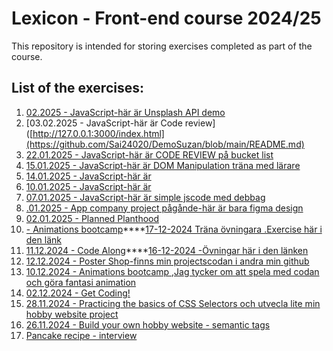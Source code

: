 # Lexicon - Front-end course 2024/25
This repository is intended for storing exercises completed as part of the course.

## List of the exercises:

1. [02.2025 - JavaScript-här är Unsplash API demo](http://127.0.0.1:3000/index.html)
2. [03.02.2025 - JavaScript-här är Code review]([http://127.0.0.1:3000/index.html](https://github.com/Sai24020/DemoSuzan/blob/main/README.md)
3. [22.01.2025 - JavaScript-här är CODE REVIEW på bucket list](https://github.com/Sai24020/BucketList/blob/main/README.md)
4. [15.01.2025 - JavaScript-här är DOM Manipulation träna med lärare](https://github.com/Sai24020/lektion15JS)
5. [14.01.2025 - JavaScript-här är ](https://github.com/Sai24020/lextion14JS)
6. [10.01.2025 - JavaScript-här är](https://github.com/Sai24020/lextion-10JS)
7. [07.01.2025 - JavaScript-här är simple jscode med debbag](https://github.com/Sai24020/JS-test)
8. [.01.2025 - App company project pågånde-här är bara figma design](https://www.figma.com/design/IxPAGsVbvwQrbHMToD8nQ3/DownloadOurApp?node-id=0-1&p=f&t=5QxAjbAM5XGjQPd1-0)
9. [02.01.2025 - Planned Planthood](https://rawcdn.githack.com/Sai24020/planned-planthood-new/12671b58e5be5a07ea09d18583dc8c5f184ded86/index.html)
10. [ - Animations bootcamp](https://codepen.io/Sai24020/pen/QwLvedr)****[17-12-2024 Träna övningara .Exercise här i den länk](https://github.com/Lexicon-Frontend-2024/exercise-html-css-responsivity)
11. [11.12.2024 - Code Along](https://github.com/Sai24020/codeAlong_Suzan)****[16-12-2024 -Övningar här i den länken](https://github.com/Lexicon-frontend-2024-2025/lecture-16-dec/blob/codeAlong-media-queries/exercises.md)
12. [12.12.2024 - Poster Shop-finns min projectscodan i andra min github](https://rawcdn.githack.com/suzan-majdalawi/poster-shop-nytt/aa927d31ade51bbcdd6d01a95e2067f657d83f5f/index.html)
13. [10.12.2024 - Animations bootcamp ,Jag tycker om att spela med codan och göra fantasi animation ](https://github.com/Sai24020/Product-card)
14. [02.12.2024 - Get Coding!](https://github.com/Sai24020/gitcoding_uppgift)
15. [28.11.2024 - Practicing the basics of CSS Selectors och utvecla lite min hobby website project](https://github.com/Sai24020/Min-Hobby-sida)
16. [26.11.2024 - Build your own hobby website - semantic tags](https://github.com/Sai24020/Min-Hobby-sida)
17. [Pancake recipe - interview](https://github.com/Sai24020/pankakproject-Suzan)
